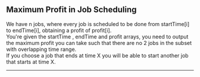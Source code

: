 ## Maximum Profit in Job Scheduling

We have n jobs, where every job is scheduled to be done from startTime[i] to endTime[i], obtaining a profit of profit[i].<br> You're given the startTime , endTime and profit arrays, you need to output the maximum profit you can take such that there are no 2 jobs in the subset with overlapping time range.<br> If you choose a job that ends at time X you will be able to start another job that starts at time X.

- - -

